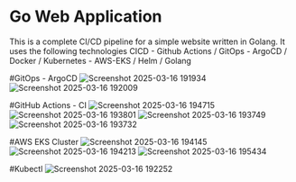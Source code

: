 # Go Web Application

This is a complete CI/CD pipeline for a simple website written in Golang. It uses the following technologies CICD - Github Actions / GitOps - ArgoCD / Docker / Kubernetes - AWS-EKS / Helm / Golang




#GitOps - ArgoCD
![Screenshot 2025-03-16 191934](https://github.com/user-attachments/assets/3e66704b-4561-494b-b931-9cd34e0dbbbd)
![Screenshot 2025-03-16 192009](https://github.com/user-attachments/assets/c001fd3e-bfe2-4339-833b-a638df69dcbd)

#GitHub Actions - CI
![Screenshot 2025-03-16 194715](https://github.com/user-attachments/assets/ea8d1cb1-fe29-489c-8ff0-11bd6fe7f9d5)
![Screenshot 2025-03-16 193801](https://github.com/user-attachments/assets/afb2644f-c3d0-4313-a91d-276bb2f22d03)
![Screenshot 2025-03-16 193749](https://github.com/user-attachments/assets/e157646f-cdc2-467c-8c1d-4055918a605a)
![Screenshot 2025-03-16 193732](https://github.com/user-attachments/assets/0e8ceb2a-2d15-4446-a2a5-2cb8baa44da2)


#AWS EKS Cluster
![Screenshot 2025-03-16 194145](https://github.com/user-attachments/assets/87081280-a3a3-43f3-ad29-cf6e6583786b)
![Screenshot 2025-03-16 194213](https://github.com/user-attachments/assets/f49e2eac-e9c7-4c8d-adab-3172e9d8576d)
![Screenshot 2025-03-16 195434](https://github.com/user-attachments/assets/5b96146d-c605-4fbb-9004-035fee367e4e)


#Kubectl
![Screenshot 2025-03-16 192252](https://github.com/user-attachments/assets/8fce28df-e8e5-436a-be1b-664ef7ed8a11)
